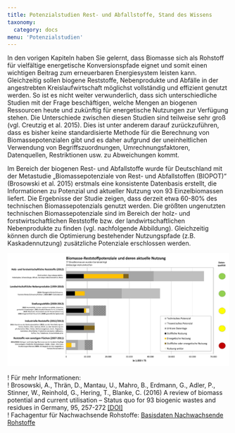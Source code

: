 ```yaml
---
title: Potenzialstudien Rest- und Abfallstoffe, Stand des Wissens
taxonomy:
  category: docs
menu: 'Potenzialstudien'
---
```


In den vorigen Kapiteln haben Sie gelernt, dass Biomasse sich als Rohstoff für vielfältige energetische Konversionspfade eignet und somit einen wichtigen Beitrag zum erneuerbaren Energiesystem leisten kann. Gleichzeitig sollen biogene Reststoffe, Nebenprodukte und Abfälle in der angestrebten Kreislaufwirtschaft möglichst vollständig und effizient genutzt werden. So ist es nicht weiter verwunderlich, dass sich unterschiedliche Studien mit der Frage beschäftigen, welche Mengen an biogenen Ressourcen heute und zukünftig für energetische Nutzungen zur Verfügung stehen. Die Unterschiede zwischen diesen Studien sind teilweise sehr groß (vgl. Creutzig et al. 2015). Dies ist unter anderem darauf zurückzuführen, dass es bisher keine standardisierte Methode für die Berechnung von Biomassepotenzialen gibt und es daher aufgrund der uneinheitlichen Verwendung von Begriffszuordnungen, Umrechnungsfaktoren, Datenquellen, Restriktionen usw. zu Abweichungen kommt. 

Im Bereich der biogenen Rest- und Abfallstoffe wurde für Deutschland mit der Metastudie „Biomassepotenziale von Rest- und Abfallstoffen (BIOPOT)“ (Brosowski et al. 2015) erstmals eine konsistente Datenbasis erstellt, die Informationen zu Potenzial und aktueller Nutzung von 93 Einzelbiomassen liefert. Die Ergebnisse der Studie zeigen, dass derzeit etwa 60-80% des technischen Biomassepotenzials genutzt werden. Die größten ungenutzten technischen Biomassepotenziale sind im Bereich der holz- und forstwirtschaftlichen Reststoffe bzw. der landwirtschaftlichen Nebenprodukte zu finden (vgl. nachfolgende Abbildung). Gleichzeitig können durch die Optimierung bestehender Nutzungspfade (z.B. Kaskadennutzung) zusätzliche Potenziale erschlossen werden. 

![](Skript_DBFZ_Reststoffpotenziale.png?lightbox=800&resize=700&classes=caption "Biomasse-Reststoffpotenziale und deren aktuelle Nutzung. Quelle: Brosowski et al. 2015")

! Für mehr Informationen: <br>
! Brosowski, A., Thrän, D., Mantau, U., Mahro, B., Erdmann, G., Adler, P., Stinner, W., Reinhold, G., Hering, T., Blanke, C. (2016) A review of biomass potential and current utilisation – Status quo for 93 biogenic wastes and residues in Germany, 95, 257-272 [[DOI]](https://doi.org/10.1016/j.biombioe.2016.10.017) <br>
! Fachagentur für Nachwachsende Rohstoffe: [Basisdaten Nachwachsende Rohstoffe](https://basisdaten.fnr.de/)
